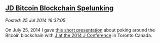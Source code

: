 
[JD Bitcoin 
Blockchain Spelunking](http://bakerjd99.wordpress.com/2014/07/25/jd-bitcoin-blockchain-spelunking/)
---------------------------------------------------------------------------------------------------------------

*Posted: 25 Jul 2014 16:37:05*

On July 25, 2014 I gave [this short presentation](https://docs.google.com/presentation/d/1yZXHZ1939HMRYWdIIlgszjaw7p1VnH-CH-6iR0ZqQcw/edit?usp=sharing) about 
poking around the Bitcoin blockchain with [J at the 2014 J
Conference](http://www.jsoftware.com/jwiki/Community/Conference2014) in
Toronto Canada.
